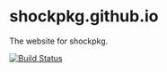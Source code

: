 # shockpkg.github.io

The website for shockpkg.

[![Build Status](https://github.com/shockpkg/shockpkg.github.io/workflows/main/badge.svg)](https://github.com/shockpkg/shockpkg.github.io/actions?query=workflow%3Amain+branch%3Amaster)
